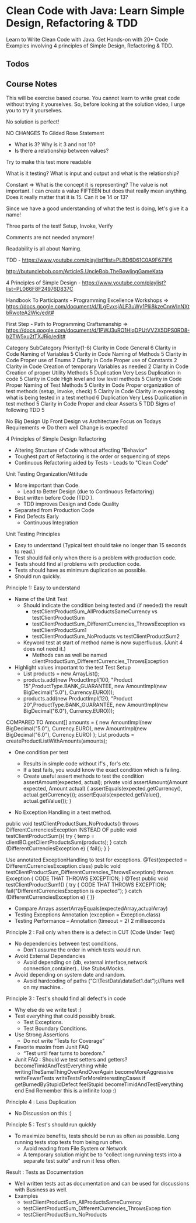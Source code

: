 # Clean Code with Java: Learn Simple Design, Refactoring & TDD

Learn to Write Clean Code with Java. Get Hands-on with 20+ Code Examples involving 4 principles of Simple Design, Refactoring & TDD.

## Todos

## Course Notes

This will be exercise based course. You cannot learn to write great code without trying it yourselves. So, before looking at the solution video, I urge you to try it yourselves.

No solution is perfect!

NO CHANGES To Gilded Rose Statement
- What is 3? Why is it 3 and not 10?
- Is there a relationship between values?

Try to make this test more readable

What is it testing? What is input and output and what is the relationship?

Constant => What is the concept it is representing? The value is not important. I can create a value FIFTEEN but does that really mean anything. Does it really matter that it is 15. Can it be 14 or 13?

Since we have a good understanding of what the test is doing, let's give it a name!

Three parts of the test! Setup, Invoke, Verify

Comments are not needed anymore!

Readability is all about Naming.

TDD - https://www.youtube.com/playlist?list=PLBD6D61C0A9F671F6

http://butunclebob.com/ArticleS.UncleBob.TheBowlingGameKata

4 Principles of Simple Design - https://www.youtube.com/playlist?list=PL066F8F24976D837C

Handbook To Participants - Programming Excellence Workshops => https://docs.google.com/document/d/1LgEvxsjALF3uWy1Plii8kzeCnnVInNXtbRwoteA2Wic/edit#

First Step - Path to Programming Craftsmanship => https://docs.google.com/document/d/1PWJ3uRO1HlqDPUtVV2X5DPS0RD8-b2TW5xu2tTXJRio/edit#


Category	SubCategory	Priority(1-6)
Clarity in Code	General	6
Clarity in Code	Naming of Variables	5
Clarity in Code	Naming of Methods	5
Clarity in Code	Proper use of Enums	2
Clarity in Code	Proper use of Constants	2
Clarity in Code	Creation of temporary Variables as needed	2
Clarity in Code	Creation of proper Utility Methods	5
Duplication	Very Less Duplication in code	5
Clarity in Code	High level and low level methods	5
Clarity in Code	Proper Naming of Test Methods	5
Clarity in Code	Proper organization of test methods (setup, invoke, check)	5
Clarity in Code	Clarity in expressing what is being tested in a test method	6
Duplication	Very Less Duplication in test method	5
Clarity in Code	Proper and clear Asserts	5
TDD	Signs of following TDD	5

No Big Design Up Front
Design vs Architecture
Focus on Todays Requirements => Do them well
Change is expected

4 Principles of Simple Design
Refactoring
- Altering Structure of Code without affecting "Behavior"
- Toughest part of Refactoring is the order or sequencing of steps
- Continuous Refactoring aided by Tests - Leads to "Clean Code"

Unit Testing Organization/Attitude 
- More important than Code.
	- Lead to Better Design (due to Continuous Refactoring)
- Best written before Code (TDD ).
	- TDD improves Design and Code Quality
- Separated from Production Code
- Find Defects Early
	- Continuous Integration

Unit Testing Principles
- Easy to understand (Typical test should take no longer than 15 seconds to read.)
- Test should fail only when there is a problem with production code.
- Tests should find all problems with production code.
- Tests should have as minimum duplication as possible.
- Should run quickly.

Principle 1: Easy to understand
- Name of the Unit Test
	- Should indicate the condition being tested and (if needed) the result
		- testClientProductSum_AllProductsSameCurrency vs testClientProductSum
		- testClientProductSum_DifferentCurrencies_ThrowsException vs testClientProductSum1
		- testClientProductSum_NoProducts vs testClientProductSum2
	- Keyword test at start of method name is now superfluous. (Junit 4 does not need it.)
		- Methods can as well be named clientProductSum_DifferentCurrencies_ThrowsException
- Highlight values important to the test
Test Setup
  - List<Product> products = new ArrayList<Product>();
  - products.add(new ProductImpl(100, "Product 15",ProductType.BANK_GUARANTEE, new
AmountImpl(new BigDecimal("5.0"), Currency.EURO)));
  - products.add(new ProductImpl(120, "Product 20",ProductType.BANK_GUARANTEE, new
AmountImpl(new BigDecimal("6.0"), Currency.EURO)));

COMPARED TO
Amount[] amounts = {
                new AmountImpl(new BigDecimal("5.0"), Currency.EURO),
                new AmountImpl(new BigDecimal("6.0"), Currency.EURO) };
                List<Product> products = createProductListWithAmounts(amounts);

- One condition per test
	- Results in simple code without if's , for's etc.
	- If a test fails, you would know the exact condition which is failing.
	- Create useful assert methods to test the condition
assertAmount(expected, actual);
       private void assertAmount(Amount expected, Amount actual) {
           assertEquals(expected.getCurrency(), actual.getCurrency());
           assertEquals(expected.getValue(), actual.getValue());
}

- No Exception Handling in a test method.

public void testClientProductSum_NoProducts() throws DifferentCurrenciesException
INSTEAD OF
           public void testClientProductSum(){
               try {
                   temp = clientBO.getClientProductsSum(products);
               } catch (DifferentCurrenciesException e) {
fail(); }
}

Use annotated ExceptionHandling to test for exceptions.
       @Test(expected = DifferentCurrenciesException.class)
       public void testClientProductSum_DifferentCurrencies_ThrowsException() throws Exception
       {
           CODE THAT THROWS EXCEPTION;
}
@Test
       public void testClientProductSum1() {
           try {
               CODE THAT THROWS EXCEPTION;
               fail("DifferentCurrenciesException is expected");
           } catch (DifferentCurrenciesException e) {
           }}

- Compare Arrays assertArrayEquals(expectedArray,actualArray)
- Testing Exceptions
Annotation (exception = Exception.class)
- Testing Performance
	– Annotation (timeout = 2) 2 milliseconds


Principle 2 : Fail only when there is a defect in CUT (Code Under Test)
- No dependencies between test conditions.
	- Don't assume the order in which tests would run.
- Avoid External Dependancies
	- Avoid depending on (db, external interface,network connection,container).. Use Stubs/Mocks.
- Avoid depending on system date and random.
	- Avoid hardcoding of paths (“C:\\TestData\\dataSet1.dat”);//Runs well on my machine..

Principle 3 : Test's should find all defect's in code
- Why else do we write test :)
- Test everything that could possibly break.
	- Test Exceptions.
	- Test Boundary Conditions.
- Use Strong Assertions
	- Do not write “Tests for Coverage”
- Favorite maxim from Junit FAQ
	- “Test until fear turns to boredom.”
- Junit FAQ : Should we test setters and getters?
becomeTimidAndTestEverything
while writingTheSameThingOverAndOverAgain
becomeMoreAggressive writeFewerTests writeTestsForMoreInterestingCases if getBurnedByStupidDefect
feelStupid
becomeTimidAndTestEverything end
End
Remember this is a infinite loop :)

Principle 4 : Less Duplication 
- No Discussion on this :)

Principle 5 : Test's should run quickly
- To maximize benefits, tests should be run as often as possible. Long running tests stop tests from being run often.
	- Avoid reading from File System or Network
	- A temporary solution might be to “collect long running tests into a separate test suite” and run it less often.

Result : Tests as Documentation
- Well written tests act as documentation and can be used for discussions with Business as well.
- Examples
	- testClientProductSum_AllProductsSameCurrency
	- testClientProductSum_DifferentCurrencies_ThrowsExcep tion
	- testClientProductSum_NoProducts

